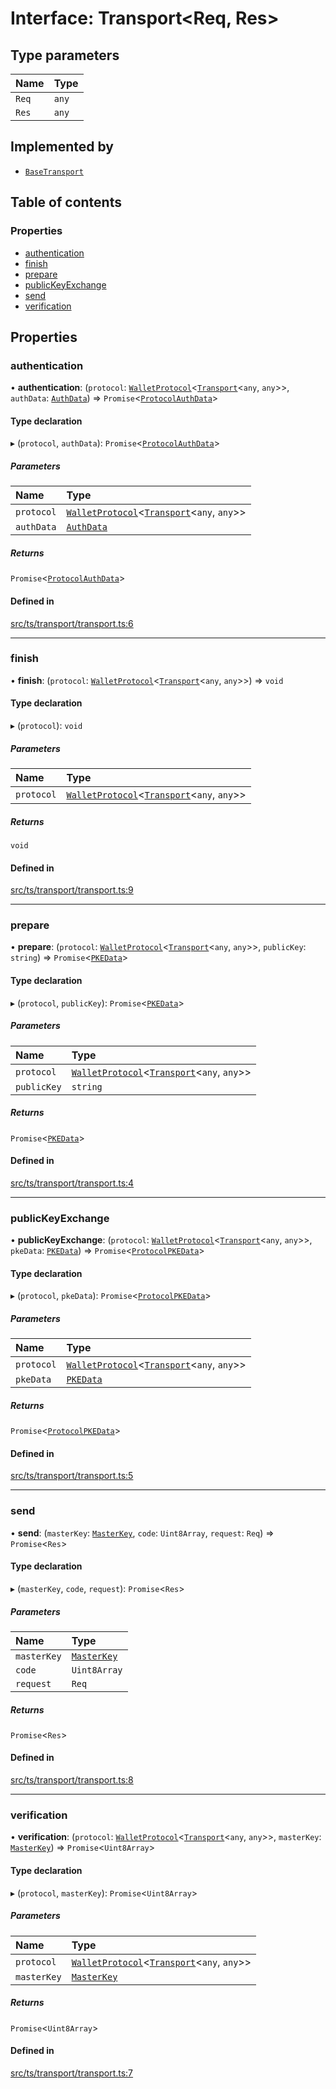 # Interface: Transport<Req, Res\>

## Type parameters

| Name | Type |
| :------ | :------ |
| `Req` | `any` |
| `Res` | `any` |

## Implemented by

- [`BaseTransport`](../classes/BaseTransport.md)

## Table of contents

### Properties

- [authentication](Transport.md#authentication)
- [finish](Transport.md#finish)
- [prepare](Transport.md#prepare)
- [publicKeyExchange](Transport.md#publickeyexchange)
- [send](Transport.md#send)
- [verification](Transport.md#verification)

## Properties

### authentication

• **authentication**: (`protocol`: [`WalletProtocol`](../classes/WalletProtocol.md)<[`Transport`](Transport.md)<`any`, `any`\>\>, `authData`: [`AuthData`](AuthData.md)) => `Promise`<[`ProtocolAuthData`](ProtocolAuthData.md)\>

#### Type declaration

▸ (`protocol`, `authData`): `Promise`<[`ProtocolAuthData`](ProtocolAuthData.md)\>

##### Parameters

| Name | Type |
| :------ | :------ |
| `protocol` | [`WalletProtocol`](../classes/WalletProtocol.md)<[`Transport`](Transport.md)<`any`, `any`\>\> |
| `authData` | [`AuthData`](AuthData.md) |

##### Returns

`Promise`<[`ProtocolAuthData`](ProtocolAuthData.md)\>

#### Defined in

[src/ts/transport/transport.ts:6](https://gitlab.com/i3-market/code/wp3/t3.2/i3m-wallet-monorepo/-/blob/645d0838/packages/wallet-protocol/src/ts/transport/transport.ts#L6)

___

### finish

• **finish**: (`protocol`: [`WalletProtocol`](../classes/WalletProtocol.md)<[`Transport`](Transport.md)<`any`, `any`\>\>) => `void`

#### Type declaration

▸ (`protocol`): `void`

##### Parameters

| Name | Type |
| :------ | :------ |
| `protocol` | [`WalletProtocol`](../classes/WalletProtocol.md)<[`Transport`](Transport.md)<`any`, `any`\>\> |

##### Returns

`void`

#### Defined in

[src/ts/transport/transport.ts:9](https://gitlab.com/i3-market/code/wp3/t3.2/i3m-wallet-monorepo/-/blob/645d0838/packages/wallet-protocol/src/ts/transport/transport.ts#L9)

___

### prepare

• **prepare**: (`protocol`: [`WalletProtocol`](../classes/WalletProtocol.md)<[`Transport`](Transport.md)<`any`, `any`\>\>, `publicKey`: `string`) => `Promise`<[`PKEData`](PKEData.md)\>

#### Type declaration

▸ (`protocol`, `publicKey`): `Promise`<[`PKEData`](PKEData.md)\>

##### Parameters

| Name | Type |
| :------ | :------ |
| `protocol` | [`WalletProtocol`](../classes/WalletProtocol.md)<[`Transport`](Transport.md)<`any`, `any`\>\> |
| `publicKey` | `string` |

##### Returns

`Promise`<[`PKEData`](PKEData.md)\>

#### Defined in

[src/ts/transport/transport.ts:4](https://gitlab.com/i3-market/code/wp3/t3.2/i3m-wallet-monorepo/-/blob/645d0838/packages/wallet-protocol/src/ts/transport/transport.ts#L4)

___

### publicKeyExchange

• **publicKeyExchange**: (`protocol`: [`WalletProtocol`](../classes/WalletProtocol.md)<[`Transport`](Transport.md)<`any`, `any`\>\>, `pkeData`: [`PKEData`](PKEData.md)) => `Promise`<[`ProtocolPKEData`](ProtocolPKEData.md)\>

#### Type declaration

▸ (`protocol`, `pkeData`): `Promise`<[`ProtocolPKEData`](ProtocolPKEData.md)\>

##### Parameters

| Name | Type |
| :------ | :------ |
| `protocol` | [`WalletProtocol`](../classes/WalletProtocol.md)<[`Transport`](Transport.md)<`any`, `any`\>\> |
| `pkeData` | [`PKEData`](PKEData.md) |

##### Returns

`Promise`<[`ProtocolPKEData`](ProtocolPKEData.md)\>

#### Defined in

[src/ts/transport/transport.ts:5](https://gitlab.com/i3-market/code/wp3/t3.2/i3m-wallet-monorepo/-/blob/645d0838/packages/wallet-protocol/src/ts/transport/transport.ts#L5)

___

### send

• **send**: (`masterKey`: [`MasterKey`](../classes/MasterKey.md), `code`: `Uint8Array`, `request`: `Req`) => `Promise`<`Res`\>

#### Type declaration

▸ (`masterKey`, `code`, `request`): `Promise`<`Res`\>

##### Parameters

| Name | Type |
| :------ | :------ |
| `masterKey` | [`MasterKey`](../classes/MasterKey.md) |
| `code` | `Uint8Array` |
| `request` | `Req` |

##### Returns

`Promise`<`Res`\>

#### Defined in

[src/ts/transport/transport.ts:8](https://gitlab.com/i3-market/code/wp3/t3.2/i3m-wallet-monorepo/-/blob/645d0838/packages/wallet-protocol/src/ts/transport/transport.ts#L8)

___

### verification

• **verification**: (`protocol`: [`WalletProtocol`](../classes/WalletProtocol.md)<[`Transport`](Transport.md)<`any`, `any`\>\>, `masterKey`: [`MasterKey`](../classes/MasterKey.md)) => `Promise`<`Uint8Array`\>

#### Type declaration

▸ (`protocol`, `masterKey`): `Promise`<`Uint8Array`\>

##### Parameters

| Name | Type |
| :------ | :------ |
| `protocol` | [`WalletProtocol`](../classes/WalletProtocol.md)<[`Transport`](Transport.md)<`any`, `any`\>\> |
| `masterKey` | [`MasterKey`](../classes/MasterKey.md) |

##### Returns

`Promise`<`Uint8Array`\>

#### Defined in

[src/ts/transport/transport.ts:7](https://gitlab.com/i3-market/code/wp3/t3.2/i3m-wallet-monorepo/-/blob/645d0838/packages/wallet-protocol/src/ts/transport/transport.ts#L7)
